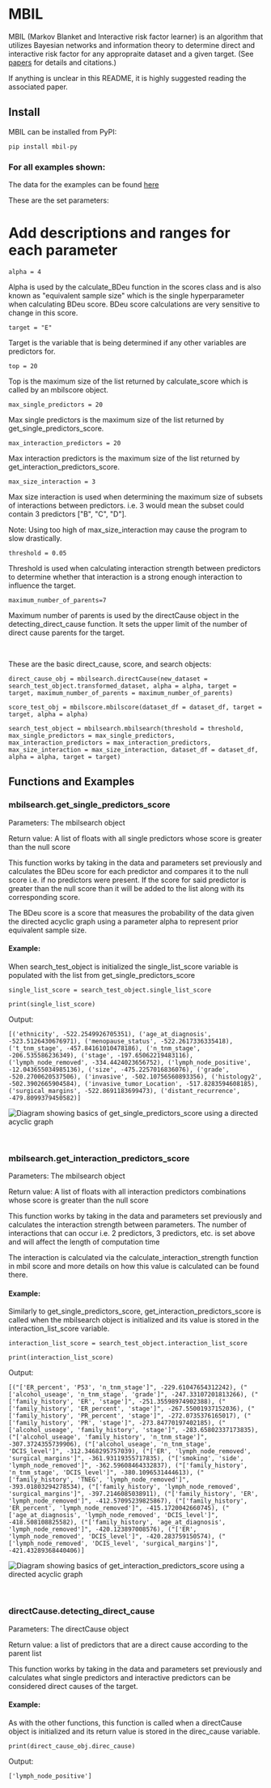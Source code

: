 # MBIL
MBIL (Markov Blanket and Interactive risk factor learner) is an algorithm that utilizes Bayesian networks and information theory to determine direct and interactive risk factor for any appropraite dataset and a given target. (See [papers](https://github.com/XiaJiang-2/MBIL/blob/main/docs/BINF-D-19-00613_R2(2).pdf) for details and citations.)

If anything is unclear in this README, it is highly suggested reading the associated paper.

## Install
MBIL can be installed from PyPI:

`pip install mbil-py`


### For all examples shown:

The data for the examples can be found [here](https://github.com/XiaJiang-2/MBIL/blob/main/datasets/LSM-15Year.txt)

These are the set parameters:

# Add descriptions and ranges for each parameter

`alpha = 4`

Alpha is used by the calculate_BDeu function in the scores class and is also known as "equivalent sample size" which is the single hyperparameter when calculating BDeu score. BDeu score calculations are very sensitive to change in this score.

`target = "E"`

Target is the variable that is being determined if any other variables are predictors for.

`top = 20`

Top is the maximum size of the list returned by calculate_score which is called by an mbilscore object.

`max_single_predictors = 20`

Max single predictors is the maximum size of the list returned by get_single_predictors_score.

`max_interaction_predictors = 20`

Max interaction predictors is the maximum size of the list returned by get_interaction_predictors_score.

`max_size_interaction = 3`

Max size interaction is used when determining the maximum size of subsets of interactions between predictors. i.e. 3 would mean the subset could contain 3 predictors ["B", "C", "D"]. 

Note: Using too high of max_size_interaction may cause the program to slow drastically.

`threshold = 0.05`

Threshold is used when calculating interaction strength between predictors to determine whether that interaction is a strong enough interaction to influence the target.

`maximum_number_of_parents=7`

Maximum number of parents is used by the directCause object in the detecting_direct_cause function. It sets the upper limit of the number of direct cause parents for the target.

<br/>

These are the basic direct_cause, score, and search objects:

`direct_cause_obj = mbilsearch.directCause(new_dataset = search_test_object.transformed_dataset, alpha = alpha, target = target, maximum_number_of_parents = maximum_number_of_parents)`

`score_test_obj = mbilscore.mbilscore(dataset_df = dataset_df, target = target, alpha = alpha)`

`search_test_object = mbilsearch.mbilsearch(threshold = threshold, max_single_predictors = max_single_predictors, max_interaction_predictors = max_interaction_predictors, max_size_interaction = max_size_interaction, dataset_df = dataset_df, alpha = alpha, target = target)`


## Functions and Examples

### mbilsearch.get_single_predictors_score

Parameters: The mbilsearch object

Return value: A list of floats with all single predictors whose score is greater than the null score

This function works by taking in the data and parameters set previously and calculates the BDeu score for each predictor and compares it to the null score i.e. if no predictors were present. If the score for said predictor is greater than the null score than it will be added to the list along with its corresponding score.

The BDeu score is a score that measures the probability of the data given the directed acyclic graph using a parameter alpha to represent prior equivalent sample size.

#### Example:

When search_test_object is initialized the single_list_score variable is populated with the list from get_single_predictors_score

`single_list_score = search_test_object.single_list_score`

`print(single_list_score)`

Output:

`[('ethnicity', -522.2549926705351), ('age_at_diagnosis', -523.5126430676971), ('menopause_status', -522.2617336335418), ('t_tnm_stage', -457.84161010478186), ('n_tnm_stage', -206.535586236349), ('stage', -197.65062219483116), ('lymph_node_removed', -334.4424023656752), ('lymph_node_positive', -12.043655034985136), ('size', -475.2257016836076), ('grade', -520.2700620537506), ('invasive', -502.10756560893356), ('histology2', -502.3902665904584), ('invasive_tumor_Location', -517.8283594608185), ('surgical_margins', -522.8691183699473), ('distant_recurrence', -479.8099379450582)]`

![Diagram showing basics of get_single_predictors_score using a directed acyclic graph](MBILProcedure1_img.png)

<br/>

### mbilsearch.get_interaction_predictors_score

Parameters: The mbilsearch object

Return value: A list of floats with all interaction predictors combinations whose score is greater than the null score

This function works by taking in the data and parameters set previously and calculates the interaction strength between parameters. The number of interactions that can occur i.e. 2 predictors, 3 predictors, etc. is set above and will affect the length of computation time

The interaction is calculated via the calculate_interaction_strength function in mbil score and more details on how this value is calculated can be found there.

#### Example:

Similarly to get_single_predictors_score, get_interaction_predictors_score is called when the mbilsearch object is initialized and its value is stored in the interaction_list_score variable.

`interaction_list_score = search_test_object.interaction_list_score`

`print(interaction_list_score)`

Output:

`[("['ER_percent', 'P53', 'n_tnm_stage']", -229.61047654312242), ("['alcohol_useage', 'n_tnm_stage', 'grade']", -247.33107201813266), ("['family_history', 'ER', 'stage']", -251.35598974902388), ("['family_history', 'ER_percent', 'stage']", -267.55001937152036), ("['family_history', 'PR_percent', 'stage']", -272.0735376165017), ("['family_history', 'PR', 'stage']", -273.84770197402185), ("['alcohol_useage', 'family_history', 'stage']", -283.65802337173835), ("['alcohol_useage', 'family_history', 'n_tnm_stage']", -307.3724355739906), ("['alcohol_useage', 'n_tnm_stage', 'DCIS_level']", -312.3468295757039), ("['ER', 'lymph_node_removed', 'surgical_margins']", -361.93119355717835), ("['smoking', 'side', 'lymph_node_removed']", -362.59608464332837), ("['family_history', 'n_tnm_stage', 'DCIS_level']", -380.1096531444613), ("['family_history', 'TNEG', 'lymph_node_removed']", -393.01803294278534), ("['family_history', 'lymph_node_removed', 'surgical_margins']", -397.2146085038911), ("['family_history', 'ER', 'lymph_node_removed']", -412.57095239825867), ("['family_history', 'ER_percent', 'lymph_node_removed']", -415.1720042660745), ("['age_at_diagnosis', 'lymph_node_removed', 'DCIS_level']", -418.508108825582), ("['family_history', 'age_at_diagnosis', 'lymph_node_removed']", -420.123897008576), ("['ER', 'lymph_node_removed', 'DCIS_level']", -420.283759150574), ("['lymph_node_removed', 'DCIS_level', 'surgical_margins']", -421.43289368440406)]`

![Diagram showing basics of get_interaction_predictors_score using a directed acyclic graph](ExampleOfInteractiveModels2022.8.png)

<br/>

### directCause.detecting_direct_cause

Parameters: The directCause object

Return value: a list of predictors that are a direct cause according to the parent list

This function works by taking in the data and parameters set previously and calculates what single predictors and interactive predictors can be considered direct causes of the target.

#### Example:

As with the other functions, this function is called when a directCause object is initialized and its return value is stored in the direc_cause variable.

`print(direct_cause_obj.direc_cause)`

Output:

`['lymph_node_positive']`



